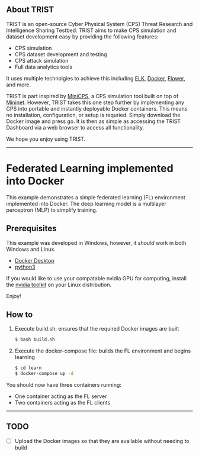 ## About TRIST
TRIST is an open-source Cyber Physical System (CPS) Threat Research and Intelligence Sharing Testbed.
TRIST aims to make CPS simulation and dataset development easy by providing the following features:
- CPS simulation
- CPS dataset development and testing
- CPS attack simulation
- Full data analytics tools

It uses multiple technolgies to achieve this including [ELK](https://www.elastic.co/), [Docker](https://www.docker.com/), [Flower](https://flower.dev/), and more.

TRIST is part inspired by [MiniCPS](https://minicps.readthedocs.io/), a CPS simulation tool built on top of [Mininet](http://mininet.org/). However, TRIST takes this one step further by implementing any CPS into portable and instantly deployable Docker containers. This means no installation, configuration, or setup is requried. Simply download the Docker image and press go. It is then as simple as accessing the TRIST Dashboard via a web browser to access all functionality.

We hope you enjoy using TRIST. 

---

# Federated Learning implemented into Docker

This example demonstrates a simple federated learning (FL) environment implemented into Docker. The deep learning model is a multilayer perceptron (MLP) to simplify training.

## Prerequisites

This example was developed in Windows, however, it _should_ work in both Windows and Linux.

- [Docker Desktop](https://www.docker.com/products/docker-desktop/)
- [python3](https://www.python.org/downloads/)

If you would like to use your compatable nvidia GPU for computing, install the [nvidia toolkit](https://developer.nvidia.com/cuda-downloads) on your Linux distribution.

Enjoy!

## How to

1. Execute build.sh: ensures that the required Docker images are built

   ```bash
   $ bash build.sh
   ```

2. Execute the docker-compose file: builds the FL environment and begins learning

   ```bash
   $ cd learn
   $ docker-compose up -d
   ```

You should now have three containers running:

- One container acting as the FL server
- Two containers acting as the FL clients

---

## TODO

- [ ] Upload the Docker images so that they are available without needing to build
